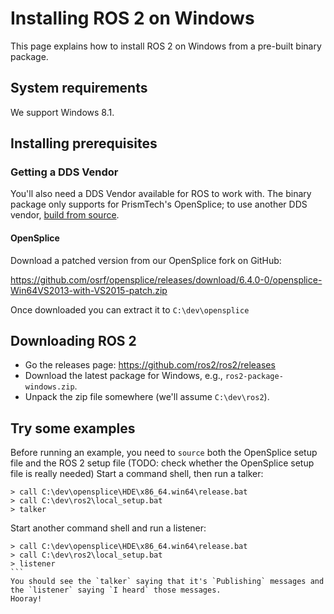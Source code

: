 # Installing ROS 2 on Windows
This page explains how to install ROS 2 on Windows from a pre-built binary package.

## System requirements
We support Windows 8.1.

## Installing prerequisites

### Getting a DDS Vendor

You'll also need a DDS Vendor available for ROS to work with.
The binary package only supports for PrismTech's OpenSplice; to use another DDS vendor, [build from source](Windows-Development-Setup).

#### OpenSplice
Download a patched version from our OpenSplice fork on GitHub:

https://github.com/osrf/opensplice/releases/download/6.4.0-0/opensplice-Win64VS2013-with-VS2015-patch.zip

Once downloaded you can extract it to `C:\dev\opensplice`

## Downloading ROS 2
* Go the releases page: https://github.com/ros2/ros2/releases
* Download the latest package for Windows, e.g., `ros2-package-windows.zip`.
* Unpack the zip file somewhere (we'll assume `C:\dev\ros2`).

## Try some examples
Before running an example, you need to `source` both the OpenSplice setup file and the ROS 2 setup file (TODO: check whether the OpenSplice setup file is really needed)  Start a command shell, then run a talker:
```
> call C:\dev\opensplice\HDE\x86_64.win64\release.bat
> call C:\dev\ros2\local_setup.bat
> talker
```
Start another command shell and run a listener:
````
> call C:\dev\opensplice\HDE\x86_64.win64\release.bat
> call C:\dev\ros2\local_setup.bat
> listener
```
You should see the `talker` saying that it's `Publishing` messages and the `listener` saying `I heard` those messages.
Hooray!
